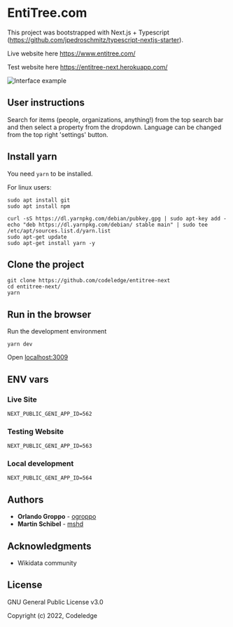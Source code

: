 # EntiTree.com

This project was bootstrapped with Next.js + Typescript (https://github.com/jpedroschmitz/typescript-nextjs-starter).

Live website here https://www.entitree.com/

Test website here https://entitree-next.herokuapp.com/

![Interface example](https://github.com/codeledge/entitree-next/blob/main/public/examples/interface.png)

## User instructions

Search for items (people, organizations, anything!) from the top search bar and then select a property from the dropdown.
Language can be changed from the top right 'settings' button.

## Install yarn

You need `yarn` to be installed.

For linux users:

```
sudo apt install git
sudo apt install npm

curl -sS https://dl.yarnpkg.com/debian/pubkey.gpg | sudo apt-key add -
echo "deb https://dl.yarnpkg.com/debian/ stable main" | sudo tee /etc/apt/sources.list.d/yarn.list
sudo apt-get update
sudo apt-get install yarn -y
```

## Clone the project

```
git clone https://github.com/codeledge/entitree-next
cd entitree-next/
yarn
```

## Run in the browser

Run the development environment

```
yarn dev
```

Open [localhost:3009](http://localhost:3009/)

## ENV vars

### Live Site

```
NEXT_PUBLIC_GENI_APP_ID=562
```

### Testing Website

```
NEXT_PUBLIC_GENI_APP_ID=563
```

### Local development

```
NEXT_PUBLIC_GENI_APP_ID=564
```

## Authors

- **Orlando Groppo** - [ogroppo](https://github.com/ogroppo)
- **Martin Schibel** - [mshd](https://github.com/mshd)

## Acknowledgments

- Wikidata community

## License

GNU General Public License v3.0

Copyright (c) 2022, Codeledge
